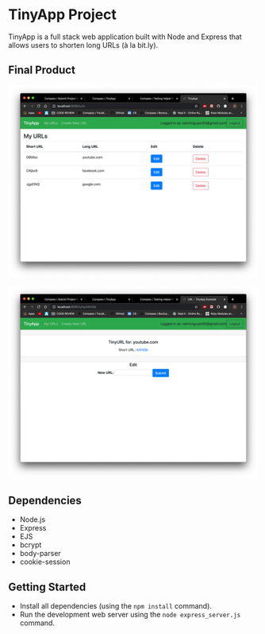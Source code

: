 # TinyApp Project

TinyApp is a full stack web application built with Node and Express that allows users to shorten long URLs (à la bit.ly).

## Final Product

!["Screenshot of URLs page"](https://github.com/cnguyen50/tinyapp/blob/master/docs/urls.page.png)


!["Screenshot of my shortURL page"](https://github.com/cnguyen50/tinyapp/blob/master/docs/urls.shorturl.png)


## Dependencies

- Node.js
- Express
- EJS
- bcrypt
- body-parser
- cookie-session


## Getting Started

- Install all dependencies (using the `npm install` command).
- Run the development web server using the `node express_server.js` command.